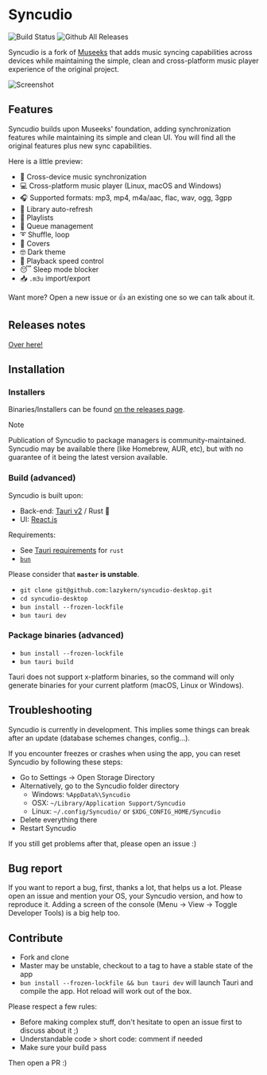 # Syncudio

![Build Status](https://github.com/lazykern/syncudio-desktop/workflows/build/badge.svg)
![Github All Releases](https://img.shields.io/github/downloads/lazykern/syncudio-desktop/total)

Syncudio is a fork of [Museeks](https://github.com/martpie/museeks) that adds music syncing capabilities across devices while maintaining the simple, clean and cross-platform music player experience of the original project.

![Screenshot](screenshot.png)

## Features

Syncudio builds upon Museeks' foundation, adding synchronization features while maintaining its simple and clean UI. You will find all the original features plus new sync capabilities.

Here is a little preview:

- 🔄 Cross-device music synchronization
- 💻 Cross-platform music player (Linux, macOS and Windows)
- 🎧 Supported formats: mp3, mp4, m4a/aac, flac, wav, ogg, 3gpp
- 🔄 Library auto-refresh
- 🌟 Playlists
- 🎼 Queue management
- ➰ Shuffle, loop
- 🌄 Covers
- 🤓 Dark theme
- 🚤 Playback speed control
- 😴 Sleep mode blocker
- 📥 `.m3u` import/export

Want more? Open a new issue or 👍 an existing one so we can talk about it.

## Releases notes

[Over here!](https://github.com/lazykern/syncudio-desktop/releases)

## Installation

### Installers

Binaries/Installers can be found [on the releases page](https://github.com/lazykern/syncudio-desktop/releases).

> [!NOTE]  
> Publication of Syncudio to package managers is community-maintained. Syncudio may be available there (like Homebrew, AUR, etc), but with no guarantee of it being the latest version available.

### Build (advanced)

Syncudio is built upon:

- Back-end: [Tauri v2](https://v2.tauri.app/) / Rust 🦀
- UI: [React.js](https://react.dev)

Requirements:

- See [Tauri requirements](https://v2.tauri.app/start/prerequisites/) for `rust`
- [`bun`](https://bun.sh)

Please consider that **`master` is unstable**.

- `git clone git@github.com:lazykern/syncudio-desktop.git`
- `cd syncudio-desktop`
- `bun install --frozen-lockfile`
- `bun tauri dev`

### Package binaries (advanced)

- `bun install --frozen-lockfile`
- `bun tauri build`

Tauri does not support x-platform binaries, so the command will only generate binaries for your current platform (macOS, Linux or Windows).

## Troubleshooting

Syncudio is currently in development. This implies some things can break after an update (database schemes changes, config...).

If you encounter freezes or crashes when using the app, you can reset Syncudio by following these steps:

- Go to Settings -> Open Storage Directory
- Alternatively, go to the Syncudio folder directory
  - Windows: `%AppData%\Syncudio`
  - OSX: `~/Library/Application Support/Syncudio`
  - Linux: `~/.config/Syncudio/` or `$XDG_CONFIG_HOME/Syncudio`
- Delete everything there
- Restart Syncudio

If you still get problems after that, please open an issue :)

## Bug report

If you want to report a bug, first, thanks a lot, that helps us a lot. Please open an issue and mention your OS, your Syncudio version, and how to reproduce it. Adding a screen of the console (Menu -> View -> Toggle Developer Tools) is a big help too.

## Contribute

- Fork and clone
- Master may be unstable, checkout to a tag to have a stable state of the app
- `bun install --frozen-lockfile && bun tauri dev` will launch Tauri and compile the app. Hot reload will work out of the box.

Please respect a few rules:

- Before making complex stuff, don't hesitate to open an issue first to discuss about it ;)
- Understandable code > short code: comment if needed
- Make sure your build pass

Then open a PR :)
